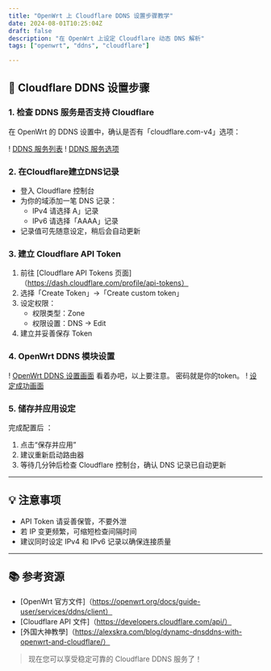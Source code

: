```yaml
---
title: "OpenWrt 上 Cloudflare DDNS 设置步骤教学"
date: 2024-08-01T10:25:04Z
draft: false
description: "在 OpenWrt 上设定 Cloudflare 动态 DNS 解析"
tags: ["openwrt", "ddns", "cloudflare"]

---
```


## 📌 Cloudflare DDNS 设置步骤

### 1. 检查 DDNS 服务是否支持 Cloudflare
在 OpenWrt 的 DDNS 设置中，确认是否有「cloudflare.com-v4」选项：

! [DDNS 服务列表](https://oxs.dahi.icu/pic/Screenshot_20240802-183356.png)
! [DDNS 服务选项](https://oxs.dahi.icu/pic/Screenshot_20240802-183347.png)

### 2. 在Cloudflare建立DNS记录
- 登入 Cloudflare 控制台
- 为你的域添加一笔 DNS 记录：
  - IPv4 请选择 A」记录
  - IPv6 请选择「AAAA」记录
- 记录值可先随意设定，稍后会自动更新

### 3. 建立 Cloudflare API Token
1. 前往 [Cloudflare API Tokens 页面]（https://dash.cloudflare.com/profile/api-tokens）
2. 选择「Create Token」→「Create custom token」
3. 设定权限：
   - 权限类型：Zone
   - 权限设置：DNS → Edit
4. 建立并妥善保存 Token

### 4. OpenWrt DDNS 模块设置
! [OpenWrt DDNS 设置画面](https://oxs.dahi.icu/pic/Screenshot_20240802-194810~2.png)
看着办吧，以上要注意。 密码就是你的token。
! [设定成功画面](https://oxs.dahi.icu/pic/Screenshot_20240802-195526.png)

### 5. 储存并应用设定
完成配置后 ：
1. 点击“保存并应用”
2. 建议重新启动路由器
3. 等待几分钟后检查 Cloudflare 控制台，确认 DNS 记录已自动更新

---

## 💡 注意事项
- API Token 请妥善保管，不要外泄
- 若 IP 变更频繁，可缩短检查间隔时间
- 建议同时设定 IPv4 和 IPv6 记录以确保连接质量

---

## 📚 参考资源
- [OpenWrt 官方文件]（https://openwrt.org/docs/guide-user/services/ddns/client）
- [Cloudflare API 文件]（https://developers.cloudflare.com/api/）
- [外国大神教學]（https://alexskra.com/blog/dynamc-dnsddns-with-openwrt-and-cloudflare/）

> 现在您可以享受稳定可靠的 Cloudflare DDNS 服务了！
